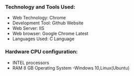 ### Technology and Tools Used:

 * Web Technology: Chrome
 * Development Tool: Github Website
 * Web Server: IIS 
 * Web browser: Google Chrome Latest
 * Languages Used: C Language

### Hardware CPU configuration:

 * INTEL processors
 * RAM 8 GB Operating System -Windows 10,Linux(Ubuntu)